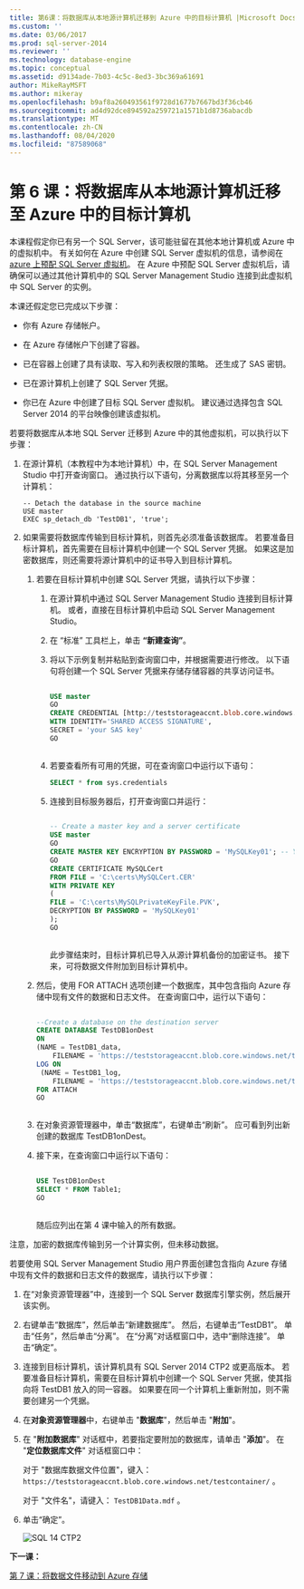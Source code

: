 ```yaml
---
title: 第6课：将数据库从本地源计算机迁移到 Azure 中的目标计算机 |Microsoft Docs
ms.custom: ''
ms.date: 03/06/2017
ms.prod: sql-server-2014
ms.reviewer: ''
ms.technology: database-engine
ms.topic: conceptual
ms.assetid: d9134ade-7b03-4c5c-8ed3-3bc369a61691
author: MikeRayMSFT
ms.author: mikeray
ms.openlocfilehash: b9af8a260493561f9728d1677b7667bd3f36cb46
ms.sourcegitcommit: ad4d92dce894592a259721a1571b1d8736abacdb
ms.translationtype: MT
ms.contentlocale: zh-CN
ms.lasthandoff: 08/04/2020
ms.locfileid: "87589068"
---
```

# <a name="lesson-6-migrate-a-database-from-a-source-machine-on-premises-to-a-destination-machine-in-azure"></a>第 6 课：将数据库从本地源计算机迁移至 Azure 中的目标计算机
  本课程假定你已有另一个 SQL Server，该可能驻留在其他本地计算机或 Azure 中的虚拟机中。 有关如何在 Azure 中创建 SQL Server 虚拟机的信息，请参阅在[azure 上预配 SQL Server 虚拟机](https://www.windowsazure.com/manage/windows/common-tasks/install-sql-server/)。 在 Azure 中预配 SQL Server 虚拟机后，请确保可以通过其他计算机中的 SQL Server Management Studio 连接到此虚拟机中 SQL Server 的实例。  
  
 本课还假定您已完成以下步骤：  
  
-   你有 Azure 存储帐户。  
  
-   在 Azure 存储帐户下创建了容器。  
  
-   已在容器上创建了具有读取、写入和列表权限的策略。 还生成了 SAS 密钥。  
  
-   已在源计算机上创建了 SQL Server 凭据。  
  
-   你已在 Azure 中创建了目标 SQL Server 虚拟机。 建议通过选择包含 SQL Server 2014 的平台映像创建该虚拟机。  
  
 若要将数据库从本地 SQL Server 迁移到 Azure 中的其他虚拟机，可以执行以下步骤：  
  
1.  在源计算机（本教程中为本地计算机）中，在 SQL Server Management Studio 中打开查询窗口。 通过执行以下语句，分离数据库以将其移至另一个计算机：  
  
    ```  
    -- Detach the database in the source machine   
    USE master  
    EXEC sp_detach_db 'TestDB1', 'true';  
    ```  
  
2.  如果需要将数据库传输到目标计算机，则首先必须准备该数据库。 若要准备目标计算机，首先需要在目标计算机中创建一个 SQL Server 凭据。 如果这是加密数据库，则还需要将源计算机中的证书导入到目标计算机。  
  
    1.  若要在目标计算机中创建 SQL Server 凭据，请执行以下步骤：  
  
        1.  在源计算机中通过 SQL Server Management Studio 连接到目标计算机。  或者，直接在目标计算机中启动 SQL Server Management Studio。  
  
        2.  在 “标准” 工具栏上，单击 **“新建查询”**。  
  
        3.  将以下示例复制并粘贴到查询窗口中，并根据需要进行修改。 以下语句将创建一个 SQL Server 凭据来存储存储容器的共享访问证书。  
  
            ```sql  
  
            USE master   
            GO   
            CREATE CREDENTIAL [http://teststorageaccnt.blob.core.windows.net/testcontainer]   
            WITH IDENTITY='SHARED ACCESS SIGNATURE',   
            SECRET = 'your SAS key'   
            GO  
  
            ```  
  
        4.  若要查看所有可用的凭据，可在查询窗口中运行以下语句：  
  
            ```sql  
            SELECT * from sys.credentials   
            ```  
  
        5.  连接到目标服务器后，打开查询窗口并运行：  
  
            ```sql  
  
            -- Create a master key and a server certificate   
            USE master   
            GO   
            CREATE MASTER KEY ENCRYPTION BY PASSWORD = 'MySQLKey01'; -- You may use a different password.   
            GO   
            CREATE CERTIFICATE MySQLCert   
            FROM FILE = 'C:\certs\MySQLCert.CER'   
            WITH PRIVATE KEY   
            (   
            FILE = 'C:\certs\MySQLPrivateKeyFile.PVK',   
            DECRYPTION BY PASSWORD = 'MySQLKey01'   
            );   
            GO  
  
            ```  
  
             此步骤结束时，目标计算机已导入从源计算机备份的加密证书。 接下来，可将数据文件附加到目标计算机中。  
  
    2.  然后，使用 FOR ATTACH 选项创建一个数据库，其中包含指向 Azure 存储中现有文件的数据和日志文件。 在查询窗口中，运行以下语句：  
  
        ```sql  
  
        --Create a database on the destination server   
        CREATE DATABASE TestDB1onDest   
        ON   
        (NAME = TestDB1_data,   
            FILENAME = 'https://teststorageaccnt.blob.core.windows.net/testcontainer/TestDB1Data.mdf' )   
        LOG ON   
         (NAME = TestDB1_log,   
            FILENAME = 'https://teststorageaccnt.blob.core.windows.net/testcontainer/TestDB1Log.ldf')   
        FOR ATTACH   
        GO  
  
        ```  
  
    3.  在对象资源管理器中，单击“数据库”，右键单击“刷新”。 应可看到列出新创建的数据库 TestDB1onDest。  
  
    4.  接下来，在查询窗口中运行以下语句：  
  
        ```sql  
  
        USE TestDB1onDest   
        SELECT * FROM Table1;   
        GO  
  
        ```  
  
         随后应列出在第 4 课中输入的所有数据。  
  
 注意，加密的数据库传输到另一个计算实例，但未移动数据。  
  
 若要使用 SQL Server Management Studio 用户界面创建包含指向 Azure 存储中现有文件的数据和日志文件的数据库，请执行以下步骤：  
  
1.  在“对象资源管理器”中，连接到一个 SQL Server 数据库引擎实例，然后展开该实例。  
  
2.  右键单击“数据库”，然后单击“新建数据库”。 然后，右键单击“TestDB1”。 单击“任务”，然后单击“分离”。 在“分离”对话框窗口中，选中“删除连接”。 单击“确定”。  
  
3.  连接到目标计算机，该计算机具有 SQL Server 2014 CTP2 或更高版本。 若要准备目标计算机，需要在目标计算机中创建一个 SQL Server 凭据，使其指向将 TestDB1 放入的同一容器。 如果要在同一个计算机上重新附加，则不需要创建另一个凭据。  
  
4.  在**对象资源管理器**中，右键单击 "**数据库**"，然后单击 "**附加**"。  
  
5.  在 "**附加数据库**" 对话框中，若要指定要附加的数据库，请单击 "**添加**"。 在 "**定位数据库文件**" 对话框窗口中：  
  
     对于 "数据库数据文件位置"，键入： `https://teststorageaccnt.blob.core.windows.net/testcontainer/` 。  
  
     对于 "文件名"，请键入： `TestDB1Data.mdf` 。  
  
6.  单击“确定”。  
  
     ![SQL 14 CTP2](../tutorials/media/ss-was-tutlesson-6-7.gif "SQL 14 CTP2")  
  
 **下一课：**  
  
 [第 7 课：将数据文件移动到 Azure 存储](../relational-databases/lesson-6-generate-activity-and-backup-log-using-file-snapshot-backup.md)  
  
